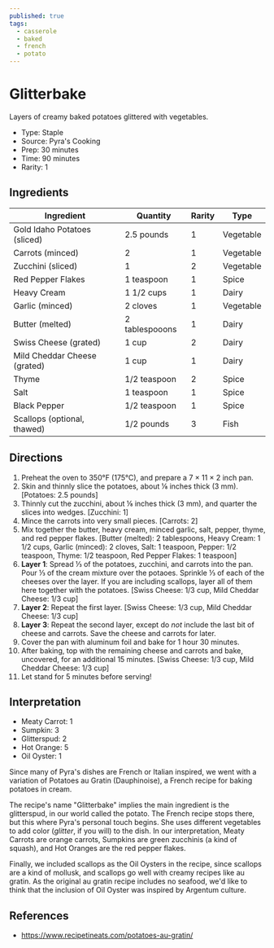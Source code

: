 ```yaml
---
published: true
tags:
  - casserole
  - baked
  - french
  - potato
---
```


# Glitterbake

Layers of creamy baked potatoes glittered with vegetables.

* Type: Staple
* Source: Pyra's Cooking
* Prep: 30 minutes
* Time: 90 minutes
* Rarity: 1

## Ingredients

| Ingredient           | Quantity       | Rarity | Type      |
| -------------------- | -------------- | ------ | --------- |
| Gold Idaho Potatoes (sliced) | 2.5 pounds | 1  | Vegetable |
| Carrots (minced)     | 2              | 1      | Vegetable |
| Zucchini (sliced)    | 1              | 2      | Vegetable |
| Red Pepper Flakes    | 1 teaspoon     | 1      | Spice     |
| Heavy Cream          | 1 1/2 cups     | 1      | Dairy     |
| Garlic (minced)      | 2 cloves       | 1      | Vegetable |
| Butter (melted)      | 2 tablespooons | 1      | Dairy     |
| Swiss Cheese (grated)| 1 cup          | 2      | Dairy     |
| Mild Cheddar Cheese (grated) | 1 cup  | 1      | Dairy     |
| Thyme                | 1/2 teaspoon   | 2      | Spice     |
| Salt                 | 1 teaspoon     | 1      | Spice     |
| Black Pepper         | 1/2 teaspoon   | 1      | Spice     |
| Scallops (optional, thawed)  | 1/2 pounds | 3  | Fish      |

## Directions

1. Preheat the oven to 350°F (175°C), and prepare a 7 &times; 11 &times; 2 inch pan.
2. Skin and thinnly slice the potatoes, about ⅛ inches thick (3 mm). [Potatoes: 2.5 pounds]
3. Thinnly cut the zucchini, about ⅛ inches thick (3 mm), and quarter the slices into wedges. [Zucchini: 1]
4. Mince the carrots into very small pieces. [Carrots: 2]
5. Mix together the butter, heavy cream, minced garlic, salt, pepper, thyme, and red pepper flakes. [Butter (melted): 2 tablespoons, Heavy Cream: 1 1/2 cups, Garlic (minced): 2 cloves, Salt: 1 teaspoon, Pepper: 1/2 teaspoon, Thyme: 1/2 teaspoon, Red Pepper Flakes: 1 teaspoon]
6. **Layer 1**: Spread ⅓ of the potatoes, zucchini, and carrots into the pan. Pour ⅓ of the cream mixture over the potaoes. Sprinkle ⅓ of each of the cheeses over the layer. If you are including scallops, layer all of them here together with the potatoes. [Swiss Cheese: 1/3 cup, Mild Cheddar Cheese: 1/3 cup]
7. **Layer 2**: Repeat the first layer. [Swiss Cheese: 1/3 cup, Mild Cheddar Cheese: 1/3 cup]
8. **Layer 3**: Repeat the second layer, except do _not_ include the last bit of cheese and carrots. Save the cheese and carrots for later.
9. Cover the pan with aluminum foil and bake for 1 hour 30 minutes.
10. After baking, top with the remaining cheese and carrots and bake, uncovered, for an additional 15 minutes. [Swiss Cheese: 1/3 cup, Mild Cheddar Cheese: 1/3 cup]
11. Let stand for 5 minutes before serving!

## Interpretation

* Meaty Carrot: 1
* Sumpkin: 3
* Glitterspud: 2
* Hot Orange: 5
* Oil Oyster: 1

Since many of Pyra's dishes are French or Italian inspired, we went with a variation of Potatoes au Gratin (Dauphinoise), a French recipe for baking potatoes in cream.

The recipe's name "Glitterbake" implies the main ingredient is the glitterspud, in our world called the potato. The French recipe stops there, but this where Pyra's personal touch begins. She uses different vegetables to add color (_glitter_, if you will) to the dish. In our interpretation, Meaty Carrots are orange carrots, Sumpkins are green zucchinis (a kind of squash), and Hot Oranges are the red pepper flakes.

Finally, we included scallops as the Oil Oysters in the recipe, since scallops are a kind of mollusk, and scallops go well with creamy recipes like au gratin. As the original au gratin recipe includes no seafood, we'd like to think that the inclusion of Oil Oyster was inspired by Argentum culture.

## References

* https://www.recipetineats.com/potatoes-au-gratin/
